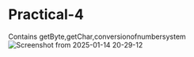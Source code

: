 # Practical-4
Contains getByte,getChar,conversionofnumbersystem
![Screenshot from 2025-01-14 20-29-12](https://github.com/user-attachments/assets/52071acc-b7b9-4132-9819-208838c15b32)
